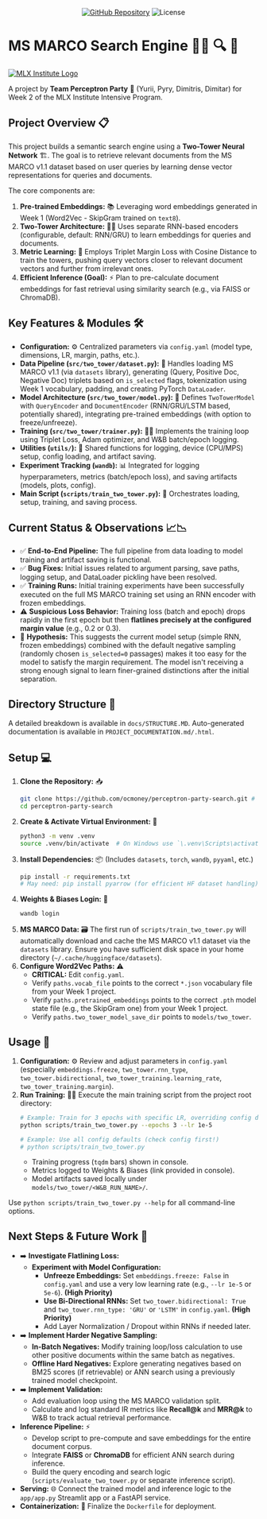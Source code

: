 <!-- Badges -->
<p align="center">
    <a href="https://github.com/ocmoney/perceptron-party-search"><img src="https://img.shields.io/badge/GitHub-Repository-blue?style=for-the-badge&logo=github" alt="GitHub Repository"/></a>
    <!-- Add other badges if relevant -->
    <img src="https://img.shields.io/github/license/ocmoney/perceptron-party-search?style=for-the-badge" alt="License"/>
</p>

# MS MARCO Search Engine 🗼🗼 🔍 🧠

[![MLX Institute Logo](https://ml.institute/logo.png)](http://ml.institute)

A project by **Team Perceptron Party** 🎉 (Yurii, Pyry, Dimitris, Dimitar) for Week 2 of the MLX Institute Intensive Program.

## Project Overview 📋

This project builds a semantic search engine using a **Two-Tower Neural Network** 🏗️. The goal is to retrieve relevant documents from the MS MARCO v1.1 dataset based on user queries by learning dense vector representations for queries and documents.

The core components are:
1.  **Pre-trained Embeddings:** 📚 Leveraging word embeddings generated in Week 1 (Word2Vec - SkipGram trained on `text8`).
2.  **Two-Tower Architecture:** 🏢🏢 Uses separate RNN-based encoders (configurable, default: RNN/GRU) to learn embeddings for queries and documents.
3.  **Metric Learning:** 📏 Employs Triplet Margin Loss with Cosine Distance to train the towers, pushing query vectors closer to relevant document vectors and further from irrelevant ones.
4.  **Efficient Inference (Goal):** ⚡ Plan to pre-calculate document embeddings for fast retrieval using similarity search (e.g., via FAISS or ChromaDB).

## Key Features & Modules 🛠️

*   **Configuration:** ⚙️ Centralized parameters via `config.yaml` (model type, dimensions, LR, margin, paths, etc.).
*   **Data Pipeline (`src/two_tower/dataset.py`):** 🔄 Handles loading MS MARCO v1.1 (via `datasets` library), generating (Query, Positive Doc, Negative Doc) triplets based on `is_selected` flags, tokenization using Week 1 vocabulary, padding, and creating PyTorch `DataLoader`.
*   **Model Architecture (`src/two_tower/model.py`):** 🧩 Defines `TwoTowerModel` with `QueryEncoder` and `DocumentEncoder` (RNN/GRU/LSTM based, potentially shared), integrating pre-trained embeddings (with option to freeze/unfreeze).
*   **Training (`src/two_tower/trainer.py`):** 🏋️‍♀️ Implements the training loop using Triplet Loss, Adam optimizer, and W&B batch/epoch logging.
*   **Utilities (`utils/`):** 🔧 Shared functions for logging, device (CPU/MPS) setup, config loading, and artifact saving.
*   **Experiment Tracking (`wandb`):** 📊 Integrated for logging hyperparameters, metrics (batch/epoch loss), and saving artifacts (models, plots, config).
*   **Main Script (`scripts/train_two_tower.py`):** 🚀 Orchestrates loading, setup, training, and saving process.

## Current Status & Observations 📈📉

*   ✅ **End-to-End Pipeline:** The full pipeline from data loading to model training and artifact saving is functional.
*   ✅ **Bug Fixes:** Initial issues related to argument parsing, save paths, logging setup, and DataLoader pickling have been resolved.
*   ✅ **Training Runs:** Initial training experiments have been successfully executed on the full MS MARCO training set using an RNN encoder with frozen embeddings.
*   ⚠️ **Suspicious Loss Behavior:** Training loss (batch and epoch) drops rapidly in the first epoch but then **flatlines precisely at the configured margin value** (e.g., 0.2 or 0.3).
*   🤔 **Hypothesis:** This suggests the current model setup (simple RNN, frozen embeddings) combined with the default negative sampling (randomly chosen `is_selected=0` passages) makes it too easy for the model to satisfy the margin requirement. The model isn't receiving a strong enough signal to learn finer-grained distinctions after the initial separation.

## Directory Structure 📁

A detailed breakdown is available in `docs/STRUCTURE.MD`. Auto-generated documentation is available in `PROJECT_DOCUMENTATION.md/.html`.

## Setup 💻

1.  **Clone the Repository:** 📥
    ```bash
    git clone https://github.com/ocmoney/perceptron-party-search.git # Or your repo URL
    cd perceptron-party-search
    ```
2.  **Create & Activate Virtual Environment:** 🐍
    ```bash
    python3 -m venv .venv
    source .venv/bin/activate  # On Windows use `\.venv\Scripts\activate`
    ```
3.  **Install Dependencies:** 📦 (Includes `datasets`, `torch`, `wandb`, `pyyaml`, etc.)
    ```bash
    pip install -r requirements.txt
    # May need: pip install pyarrow (for efficient HF dataset handling)
    ```
4.  **Weights & Biases Login:** 🔑
    ```bash
    wandb login
    ```
5.  **MS MARCO Data:** 🗃️ The first run of `scripts/train_two_tower.py` will automatically download and cache the MS MARCO v1.1 dataset via the `datasets` library. Ensure you have sufficient disk space in your home directory (`~/.cache/huggingface/datasets`).
6.  **Configure Word2Vec Paths:** ⚠️
    *   **CRITICAL:** Edit `config.yaml`.
    *   Verify `paths.vocab_file` points to the correct `*.json` vocabulary file from your Week 1 project.
    *   Verify `paths.pretrained_embeddings` points to the correct `.pth` model state file (e.g., the SkipGram one) from your Week 1 project.
    *   Verify `paths.two_tower_model_save_dir` points to `models/two_tower`.

## Usage 🚦

1.  **Configuration:** ⚙️ Review and adjust parameters in `config.yaml` (especially `embeddings.freeze`, `two_tower.rnn_type`, `two_tower.bidirectional`, `two_tower_training.learning_rate`, `two_tower_training.margin`).
2.  **Run Training:** 🏃‍♂️ Execute the main training script from the project root directory:
    ```bash
    # Example: Train for 3 epochs with specific LR, overriding config defaults
    python scripts/train_two_tower.py --epochs 3 --lr 1e-5

    # Example: Use all config defaults (check config first!)
    # python scripts/train_two_tower.py
    ```
    *   Training progress (`tqdm` bars) shown in console.
    *   Metrics logged to Weights & Biases (link provided in console).
    *   Model artifacts saved locally under `models/two_tower/<W&B_RUN_NAME>/`.

Use `python scripts/train_two_tower.py --help` for all command-line options.

## Next Steps & Future Work 🔮

*   ➡️ **Investigate Flatlining Loss:**
    *   **Experiment with Model Configuration:**
        *   **Unfreeze Embeddings:** Set `embeddings.freeze: False` in `config.yaml` and use a very low learning rate (e.g., `--lr 1e-5` or `5e-6`). **(High Priority)**
        *   **Use Bi-Directional RNNs:** Set `two_tower.bidirectional: True` and `two_tower.rnn_type: 'GRU'` or `'LSTM'` in `config.yaml`. **(High Priority)**
        *   Add Layer Normalization / Dropout within RNNs if needed later.
*   ➡️ **Implement Harder Negative Sampling:**
    *   **In-Batch Negatives:** Modify training loop/loss calculation to use other positive documents within the same batch as negatives.
    *   **Offline Hard Negatives:** Explore generating negatives based on BM25 scores (if retrievable) or ANN search using a previously trained model checkpoint.
*   ➡️ **Implement Validation:**
    *   Add evaluation loop using the MS MARCO validation split.
    *   Calculate and log standard IR metrics like **Recall@k** and **MRR@k** to W&B to track actual retrieval performance.
*   **Inference Pipeline:** ⚡
    *   Develop script to pre-compute and save embeddings for the entire document corpus.
    *   Integrate **FAISS** or **ChromaDB** for efficient ANN search during inference.
    *   Build the query encoding and search logic (`scripts/evaluate_two_tower.py` or separate inference script).
*   **Serving:** 🌐 Connect the trained model and inference logic to the `app/app.py` Streamlit app or a FastAPI service.
*   **Containerization:** 🐳 Finalize the `Dockerfile` for deployment.